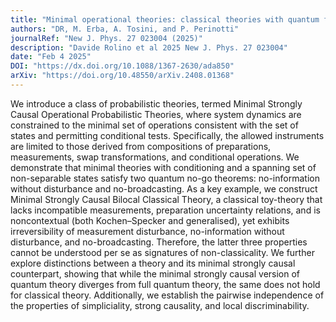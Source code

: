 ```yaml
---
title: "Minimal operational theories: classical theories with quantum features"
authors: "DR, M. Erba, A. Tosini, and P. Perinotti"
journalRef: "New J. Phys. 27 023004 (2025)"
description: "Davide Rolino et al 2025 New J. Phys. 27 023004"
date: "Feb 4 2025"
DOI: "https://dx.doi.org/10.1088/1367-2630/ada850"
arXiv: "https://doi.org/10.48550/arXiv.2408.01368"
---
```


We introduce a class of probabilistic theories, termed Minimal Strongly Causal Operational Probabilistic Theories, where system dynamics are constrained to the minimal set of operations consistent with the set of states and permitting conditional tests. Specifically, the allowed instruments are limited to those derived from compositions of preparations, measurements, swap transformations, and conditional operations. We demonstrate that minimal theories with conditioning and a spanning set of non-separable states satisfy two quantum no-go theorems: no-information without disturbance and no-broadcasting. As a key example, we construct Minimal Strongly Causal Bilocal Classical Theory, a classical toy-theory that lacks incompatible measurements, preparation uncertainty relations, and is noncontextual (both Kochen–Specker and generalised), yet exhibits irreversibility of measurement disturbance, no-information without disturbance, and no-broadcasting. Therefore, the latter three properties cannot be understood per se as signatures of non-classicality. We further explore distinctions between a theory and its minimal strongly causal counterpart, showing that while the minimal strongly causal version of quantum theory diverges from full quantum theory, the same does not hold for classical theory. Additionally, we establish the pairwise independence of the properties of simpliciality, strong causality, and local discriminability.
